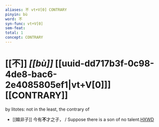 ```yaml
---
aliases: 不 vt+V[0] CONTRARY
pinyin: bù
word: 不
syn-func: vt+V[0]
sem-feat: 
total: 1
concept: CONTRARY 
---
```

# [[不]] *[[bù]]*  [[uuid-dd717b3f-0c98-4de8-bac6-2e4085805ef1|vt+V[0]]] [[CONTRARY]]
by litotes: not in the least, the contrary of
 - [[韓非子]] 今有**不**才之子， / Suppose there is a son of no talent.[HXWD](https://hxwd.org/textview.html?location=KR3c0005_tls_049-28a.2)